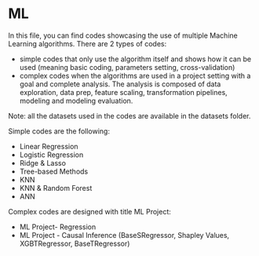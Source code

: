 # ML

In this file, you can find codes showcasing the use of multiple Machine Learning algorithms. 
There are 2 types of codes: 
* simple codes that only use the algorithm itself and shows how it can be used (meaning basic coding, parameters setting, cross-validation)
* complex codes when the algorithms are used in a project setting with a goal and complete analysis. The analysis is composed of data exploration, data prep, feature scaling, transformation pipelines, modeling and modeling evaluation. 

Note: all the datasets used in the codes are available in the datasets folder.

Simple codes are the following:
* Linear Regression
*  Logistic Regression
* Ridge & Lasso
* Tree-based Methods
* KNN
* KNN & Random Forest
* ANN 

Complex codes are designed with title ML Project:
* ML Project- Regression
* ML Project - Causal Inference (BaseSRegressor, Shapley Values, XGBTRegressor, BaseTRegressor)
